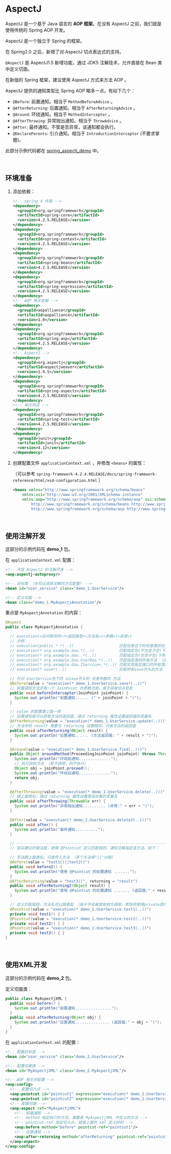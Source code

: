 
# AspectJ

AspectJ 是一个基于 Java 语言的 **AOP 框架**。在没有 AspectJ 之前，我们就是使用传统的 Spring AOP 开发。

AspectJ 是一个独立于 Spring 的框架。

在 Spring2.0 之后，新增了对 AspectJ 切点表达式的支持。

`@AspectJ` 是 AspectJ1.5 新增功能，通过 JDK5 注解技术，允许直接在 Bean 类中定义切面。

在新版的 Spring 框架，建议使用 AspectJ 方式来方法 AOP 。

AspectJ 提供的通知类型比 Spring AOP 略多一点。有如下几个：

- `@Before`: 前置通知。相当于 `MethodBeforeAdvice` 。
- `@AfterReturning`: 后置通知。相当于 `AfterReturningAdvice` 。
- `@Around`: 环绕通知。相当于 `MethodInterceptor` 。
- `@AfterThrowing`: 异常抛出通知。相当于 `ThrowAdvice` 。
- `@After`: 最终通知。不管是否异常，该通知都会执行。
- `@DeclareParents`: 引介通知。相当于 `IntroductionInterceptor` (不要求掌握)。

此部分示例代码都在 [spring_aspectj_demo](./spring_aspectj_demo) 中。

</br>

## 环境准备

1. 添加依赖：

    ``` xml
    <!-- spring 4 件套 -->
    <dependency>
      <groupId>org.springframework</groupId>
      <artifactId>spring-core</artifactId>
      <version>4.2.5.RELEASE</version>
    </dependency>
    <dependency>
      <groupId>org.springframework</groupId>
      <artifactId>spring-context</artifactId>
      <version>4.2.5.RELEASE</version>
    </dependency>
    <dependency>
      <groupId>org.springframework</groupId>
      <artifactId>spring-beans</artifactId>
      <version>4.2.5.RELEASE</version>
    </dependency>
    <dependency>
      <groupId>org.springframework</groupId>
      <artifactId>spring-expression</artifactId>
      <version>4.2.5.RELEASE</version>
    </dependency>
    <!-- AOP 相关依赖 -->
    <dependency>
      <groupId>aopalliance</groupId>
      <artifactId>aopalliance</artifactId>
      <version>1.0</version>
    </dependency>
    <dependency>
      <groupId>org.springframework</groupId>
      <artifactId>spring-aop</artifactId>
      <version>4.2.5.RELEASE</version>
    </dependency>
    <!-- AspectJ -->
    <dependency>
      <groupId>org.aspectj</groupId>
      <artifactId>aspectjweaver</artifactId>
      <version>1.9.5</version>
    </dependency>
    <dependency>
      <groupId>org.springframework</groupId>
      <artifactId>spring-aspects</artifactId>
      <version>4.2.5.RELEASE</version>
    </dependency>
    <!-- 单元测试 -->
    <dependency>
      <groupId>org.springframework</groupId>
      <artifactId>spring-test</artifactId>
      <version>4.2.5.RELEASE</version>
    </dependency>
    <dependency>
      <groupId>junit</groupId>
      <artifactId>junit</artifactId>
      <version>4.12</version>
    </dependency>
    ```

2. 创建配置文件 `applicationContext.xml` ，并修改 `<beans>` 的属性：

    （可以参考 `spring-framework-4.2.4.RELEASE/docs/spring-framework-reference/html/xsd-configuration.html` ）

    ``` xml
    <beans xmlns="http://www.springframework.org/schema/beans"
        xmlns:xsi="http://www.w3.org/2001/XMLSchema-instance"
        xmlns:aop="http://www.springframework.org/schema/aop" xsi:schemaLocation="
            http://www.springframework.org/schema/beans http://www.springframework.org/schema/beans/spring-beans.xsd
            http://www.springframework.org/schema/aop http://www.springframework.org/schema/aop/spring-aop.xsd">
    ```

</br>

## 使用注解开发

这部分的示例代码在 **demo_1** 包。

在 `applicationContext.xml` 配置：

``` xml
<!-- 开启 AspectJ 的注解开发 -->
<aop:aspectj-autoproxy/>

<!-- 目标类 （也可以选择注解的方式配置） -->
<bean id="user_service" class="demo_1.UserService"/>

<!-- 定义切面 -->
<bean class="demo_1.MyAspectjAnnotation"/>
```

重点是 `MyAspectjAnnotation` 的内容：

``` java
@Aspect
public class MyAspectjAnnotation {

  // execution(<访问修饰符>?<返回类型><方法名>(<参数>)<异常>)
  // 示例：
  // execution(public * *(..))                    匹配任意包下的任意类的任意 public 方法，"(..)"表示任意参数
  // execution(* org.example.dao.*(..))           匹配指定包(不包含子包)下所有类的所有方法 （示例是dao包）
  // execution(* org.example.dao..*(..))          匹配指定包(包含子包)下所有类的所有方法 （示例是dao包）
  // execution(* org.example.dao.UserDao.*(..))   匹配指定类的所有方法 （示例是UserDao类）
  // execution(* org.example.dao.IService+.*(..)) 匹配实现指定接口的所有类的所有方法 （示例是实现IService接口的所有类）
  // execution(* save*(..))                       匹配所有save开头的方法

  // 针对 UserService包下的 以save开头的 任意参数的 方法
  @Before(value = "execution(* demo_1.UserService.save*(..))")
  // 前置通知方法还有一个 JoinPoint 的参数可用，用于获取切点信息
  public void beforeInterceptor(JoinPoint joinPoint) {
    System.out.println("前置通知...... (" + joinPoint + ")");
  }

  // value 的配置跟上面一样
  // 后置通知是可以获取方法的返回值，通过 returning 属性设置返回值的变量名
  @AfterReturning(value = "execution(* demo_1.UserService.update(..)))", returning = "result")
  // 方法中的 result 需要与 returning 设置相同，代表方法的返回值
  public void afterReturning(Object result) {
    System.out.println("后置通知...... (方法返回值: " + result + ")");
  }

  @Around(value = "execution(* demo_1.UserService.find(..)))")
  public Object aroundMethod(ProceedingJoinPoint joinPoint) throws Throwable {
    System.out.println("环绕前通知..............");
    // 执行目标方法 （若不调用，则不执行）
    Object obj = joinPoint.proceed();
    System.out.println("环绕后通知..............");
    return obj;
  }

  @AfterThrowing(value = "execution(* demo_1.UserService.delete(..)))", throwing = "err")
  // 跟上面类似，通过 returning 属性设置错误对象的变量名
  public void afterThrowing(Throwable err) {
    System.out.println("异常抛出通知.......... (异常:" + err + ")");
  }

  @After(value = "execution(* demo_1.UserService.delete2(..)))")
  public void after() {
    System.out.println("最终通知..........");
  }

  // ---------------------------------------------------------------------------------------------
  // 其实建议的做法是，使用 @Pointcut 定义匹配规则，通知注解指定该方法。如下：

  // 写法跟上面类似，只是传入方法 （多个方法用"||"分隔）
  @Before(value = "test1()||test2()")
  public void before2() {
    System.out.println("使用 @Pointcut 的前置通知 .......");
  }
  @AfterReturning(value = "test3()", returning = "result")
  public void afterReturning2(Object result) {
    System.out.println("使用 @Pointcut 的后置通知 ....... (返回值:" + result + ")");
  }

  // 定义匹配规则，方法名可以随意起 （由于不会被其他地方调用，修饰符使用private即可）
  @Pointcut(value = "execution(* demo_1.UserService.test1(..))")
  private void test1() { }
  @Pointcut(value = "execution(* demo_1.UserService.test2(..))")
  private void test2() { }
  @Pointcut(value = "execution(* demo_1.UserService.test3(..))")
  private void test3() { }
}
```

</br>

## 使用XML开发

这部分的示例代码在 **demo_2** 包。

定义切面类：

``` java
public class MyAspectjXML {
  public void before() {
    System.out.println("前置通知................");
  }
  public void afterReturning(Object obj) {
    System.out.println("后置通知............... (返回值:" + obj + ")");
  }
}
```

在 `applicationContext.xml` 的配置：

``` xml
<!-- 配置目标类 -->
<bean id="user_service" class="demo_2.UserService"/>

<!-- 配置切面类 -->
<bean id="MyAspectjXML" class="demo_2.MyAspectjXML"/>

<!-- AOP 相关的配置 -->
<aop:config>
  <!-- 配置切入点 -->
  <aop:pointcut id="pointcut1" expression="execution(* demo_2.UserService.save*())"/>
  <aop:pointcut id="pointcut2" expression="execution(* demo_2.UserService.find())"/>
  <!-- 配置切面 -->
  <aop:aspect ref="MyAspectjXML">
    <!-- 前置通知 -->
    <!-- method 指定执行的方法，需要是 MyAspectjXML 中定义的方法 -->
    <!-- pointcut-ref 指定切入点，就是上面的 xml 定义好的 -->
    <aop:before method="before" pointcut-ref="pointcut1"/>
    <!-- 后置通知 -->
    <aop:after-returning method="afterReturning" pointcut-ref="pointcut2" returning="obj"/>
  </aop:aspect>
</aop:config>
```
